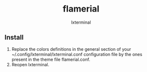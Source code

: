 <h1 align="center">flamerial</h1>
<p align="center">lxterminal</p>

## Install

1. Replace the colors definitions in the general section of your
   ~/.config/lxterminal/lxterminal.conf configuration file by the ones present
   in the theme file flamerial.conf.
2. Reopen lxterminal.
